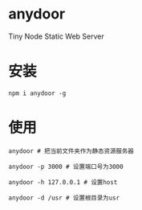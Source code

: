 # anydoor
Tiny Node Static Web Server

# 安装
```
npm i anydoor -g
```

# 使用
```
anydoor # 把当前文件夹作为静态资源服务器

anydoor -p 3000 # 设置端口号为3000

anydoor -h 127.0.0.1 # 设置host

anydoor -d /usr # 设置根目录为usr
```